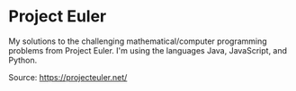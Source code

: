 # Project Euler

My solutions to the challenging mathematical/computer programming problems from Project Euler. I'm using the languages Java, JavaScript, and Python.

Source: https://projecteuler.net/
